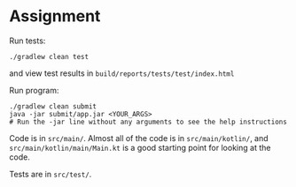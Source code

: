 # Assignment

Run tests:

    ./gradlew clean test

and view test results in `build/reports/tests/test/index.html`

Run program:

    ./gradlew clean submit
    java -jar submit/app.jar <YOUR_ARGS>
    # Run the -jar line without any arguments to see the help instructions

Code is in `src/main/`. Almost all of the code is in `src/main/kotlin/`, and
`src/main/kotlin/main/Main.kt` is a good starting point for looking at the code.

Tests are in `src/test/`.